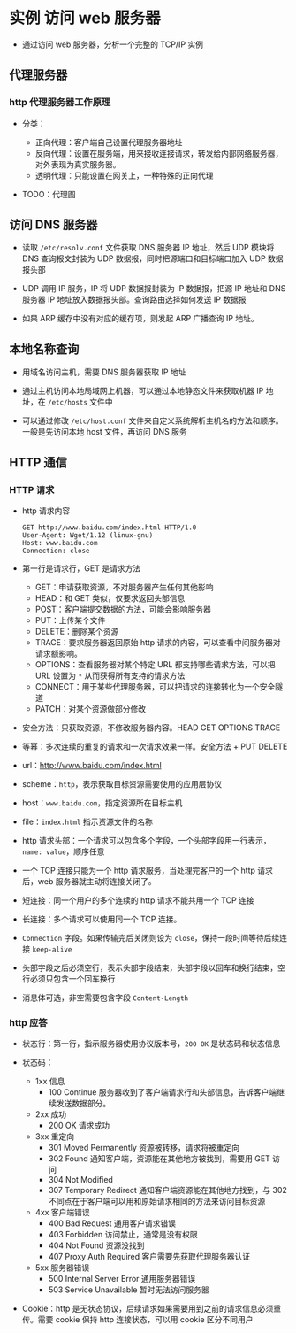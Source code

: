 # 实例 访问 web 服务器

- 通过访问 web 服务器，分析一个完整的 TCP/IP 实例

## 代理服务器

### http 代理服务器工作原理

- 分类：
    - 正向代理：客户端自己设置代理服务器地址
    - 反向代理：设置在服务端，用来接收连接请求，转发给内部网络服务器，对外表现为真实服务器。
    - 透明代理：只能设置在网关上，一种特殊的正向代理

- TODO：代理图

## 访问 DNS 服务器

- 读取 `/etc/resolv.conf` 文件获取 DNS 服务器 IP 地址，然后 UDP 模块将 DNS 查询报文封装为 UDP 数据报，同时把源端口和目标端口加入 UDP 数据报头部

- UDP 调用 IP 服务，IP 将 UDP 数据报封装为 IP 数据报，把源 IP 地址和 DNS 服务器 IP 地址放入数据报头部。查询路由选择如何发送 IP 数据报

- 如果 ARP 缓存中没有对应的缓存项，则发起 ARP 广播查询 IP 地址。

## 本地名称查询

- 用域名访问主机，需要 DNS 服务器获取 IP 地址
- 通过主机访问本地局域网上机器，可以通过本地静态文件来获取机器 IP 地址，在 `/etc/hosts` 文件中

- 可以通过修改 `/etc/host.conf` 文件来自定义系统解析主机名的方法和顺序。一般是先访问本地 host 文件，再访问 DNS 服务

## HTTP 通信

### HTTP 请求

- http 请求内容
    ```
    GET http://www.baidu.com/index.html HTTP/1.0
    User-Agent: Wget/1.12 (linux-gnu)
    Host: www.baidu.com
    Connection: close
    ```
- 第一行是请求行，GET 是请求方法
    - GET：申请获取资源，不对服务器产生任何其他影响
    - HEAD：和 GET 类似，仅要求返回头部信息
    - POST：客户端提交数据的方法，可能会影响服务器
    - PUT：上传某个文件
    - DELETE：删除某个资源
    - TRACE：要求服务器返回原始 http 请求的内容，可以查看中间服务器对请求额影响。
    - OPTIONS：查看服务器对某个特定 URL 都支持哪些请求方法，可以把 URL 设置为 `*` 从而获得所有支持的请求方法
    - CONNECT：用于某些代理服务器，可以把请求的连接转化为一个安全隧道
    - PATCH：对某个资源做部分修改

- 安全方法：只获取资源，不修改服务器内容。HEAD GET OPTIONS TRACE

- 等幂：多次连续的重复的请求和一次请求效果一样。安全方法 + PUT DELETE

- url：http://www.baidu.com/index.html
- scheme：`http`，表示获取目标资源需要使用的应用层协议
- host：`www.baidu.com`，指定资源所在目标主机
- file：`index.html` 指示资源文件的名称

- http 请求头部：一个请求可以包含多个字段，一个头部字段用一行表示，`name: value`，顺序任意

- 一个 TCP 连接只能为一个 http 请求服务，当处理完客户的一个 http 请求后，web 服务器就主动将连接关闭了。

- 短连接：同一个用户的多个连续的 http 请求不能共用一个 TCP 连接
- 长连接：多个请求可以使用同一个 TCP 连接。
- `Connection` 字段。如果传输完后关闭则设为 `close`，保持一段时间等待后续连接 `keep-alive`

- 头部字段之后必须空行，表示头部字段结束，头部字段以回车和换行结束，空行必须只包含一个回车换行

- 消息体可选，非空需要包含字段 `Content-Length`


### http 应答

- 状态行：第一行，指示服务器使用协议版本号，`200 OK` 是状态码和状态信息

- 状态码：
    - 1xx 信息
        - 100 Continue 服务器收到了客户端请求行和头部信息，告诉客户端继续发送数据部分。
    - 2xx 成功
        - 200 OK 请求成功
    - 3xx 重定向
        - 301 Moved Permanently 资源被转移，请求将被重定向
        - 302 Found 通知客户端，资源能在其他地方被找到，需要用 GET 访问
        - 304 Not Modified 
        - 307 Temporary Redirect 通知客户端资源能在其他地方找到，与 302 不同点在于客户端可以用和原始请求相同的方法来访问目标资源
    - 4xx 客户端错误
        - 400 Bad Request 通用客户请求错误
        - 403 Forbidden 访问禁止，通常是没有权限
        - 404 Not Found 资源没找到
        - 407 Proxy Auth Required 客户需要先获取代理服务器认证
    - 5xx 服务器错误
        - 500 Internal Server Error 通用服务器错误
        - 503 Service Unavailable 暂时无法访问服务器


- Cookie：http 是无状态协议，后续请求如果需要用到之前的请求信息必须重传。需要 cookie 保持 http 连接状态，可以用 cookie 区分不同用户
